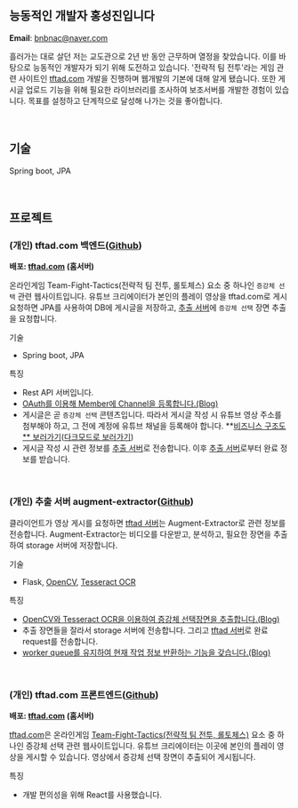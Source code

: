 <!--
**bnbnac/bnbnac** is a ✨ _special_ ✨ repository because its `README.md` (this file) appears on your GitHub profile.

Here are some ideas to get you started:

- 🔭 I’m currently working on ...
- 🌱 I’m currently learning ...
- 👯 I’m looking to collaborate on ...
- 🤔 I’m looking for help with ...
- 💬 Ask me about ...
- 📫 How to reach me: ...
- 😄 Pronouns: ...
- ⚡ Fun fact: ...
-->

## 능동적인 개발자 홍성진입니다

**Email**: bnbnac@naver.com


흘러가는 대로 살던 저는 교도관으로 2년 반 동안 근무하며 열정을 찾았습니다. 이를 바탕으로 능동적인 개발자가 되기 위해 도전하고 있습니다. '전략적 팀 전투'라는 게임 관련 사이트인 [tftad.com](https://tftad.com/) 개발을 진행하며 웹개발의 기본에 대해 알게 됐습니다. 또한 게시글 업로드 기능을 위해 필요한 라이브러리를 조사하여 보조서버를 개발한 경험이 있습니다. 목표를 설정하고 단계적으로 달성해 나가는 것을 좋아합니다.

&nbsp;
&nbsp;
&nbsp;

## 기술

Spring boot, JPA

&nbsp;
&nbsp;
&nbsp;

## 프로젝트

### (개인) tftad.com 백엔드([Github](https://github.com/bnbnac/tftad))

**배포: [tftad.com](https://tftad.com) (홈서버)**

온라인게임 Team-Fight-Tactics(전략적 팀 전투, 롤토체스) 요소 중 하나인 `증강체 선택` 관련 웹사이트입니다. 유튜브 크리에이터가 본인의 플레이 영상을 tftad.com로 게시 요청하면 JPA를 사용하여 DB에 게시글을 저장하고, [추출 서버](https://github.com/bnbnac/augment-extractor)에 `증강체 선택` 장면 추출을 요청합니다.

기술

- Spring boot, JPA

특징

- Rest API 서버입니다.
- [OAuth를 이용해 Member에 Channel을 등록합니다.(Blog)](https://velog.io/@bnbnac/Google-OAuth%EB%A5%BC-%EC%9D%B4%EC%9A%A9%ED%95%98%EC%97%AC-%EC%9C%A0%ED%8A%9C%EB%B8%8C-%EC%B1%84%EB%84%90-%EB%93%B1%EB%A1%9D%ED%95%98%EA%B8%B0)
- 게시글은 곧 `증강체 선택` 콘텐츠입니다. 따라서 게시글 작성 시 유튜브 영상 주소를 첨부해야 하고, 그 전에 계정에 유튜브 채널을 등록해야 합니다. **[비즈니스 구조도** 보러가기](https://drive.google.com/file/d/10TQxXs86JlJcG9l03tJL9e7Imm5rXgAT/view?usp=drive_link)([다크모드로 보러가기](https://drive.google.com/file/d/1l3K2C0_6eXKJbfeXUAosnXFnEVY0pFtR/view?usp=drive_link))
- 게시글 작성 시 관련 정보를 [추출 서버](https://github.com/bnbnac/augment-extractor)로 전송합니다. 이후 [추출 서버](https://github.com/bnbnac/augment-extractor)로부터 완료 정보를 받습니다.

&nbsp;
&nbsp;
&nbsp;
### (개인) 추출 서버 augment-extractor([Github](https://github.com/bnbnac/augment-extractor))

클라이언트가 영상 게시를 요청하면 [tftad 서버](https://github.com/bnbnac/tftad)는 Augment-Extractor로 관련 정보를 전송합니다. Augment-Extractor는 비디오를 다운받고, 분석하고, 필요한 장면을 추출하여 storage 서버에 저장합니다.

기술

- Flask, [OpenCV](https://github.com/opencv/opencv), [Tesseract OCR](https://github.com/tesseract-ocr/tesseract)

특징

- [OpenCV와 Tesseract OCR을 이용하여 증강체 선택장면을 추출합니다.(Blog)](https://velog.io/@bnbnac/OpenCV%EC%99%80-Tesseract-OCR%EC%9D%84-%EC%9D%B4%EC%9A%A9%ED%95%98%EC%97%AC-%EC%A6%9D%EA%B0%95%EC%B2%B4-%EC%84%A0%ED%83%9D%EC%9E%A5%EB%A9%B4-%EC%B6%94%EC%B6%9C%ED%95%98%EA%B8%B0)
- 추출 장면들을 잘라서 storage 서버에 전송합니다. 그리고 [tftad 서버](https://github.com/bnbnac/tftad)로 완료 request를 전송합니다.
- [worker queue를 유지하여 현재 작업 정보 반환하는 기능을 갖습니다.(Blog)](https://velog.io/@bnbnac/worker-queue%EB%A5%BC-%EC%9C%A0%EC%A7%80%ED%95%98%EC%97%AC-%ED%98%84%EC%9E%AC-%EC%9E%91%EC%97%85-%EC%A0%95%EB%B3%B4-%EB%B0%98%ED%99%98%ED%95%98%EA%B8%B0)

&nbsp;
&nbsp;
&nbsp;
### (개인) tftad.com 프론트엔드([Github](https://github.com/bnbnac/tftad-web))

**배포: [tftad.com](https://tftad.com) (홈서버)**

[tftad.com](https://tftad.com/)은 온라인게임 [Team-Fight-Tactics(전략적 팀 전투, 롤토체스)](https://teamfighttactics.leagueoflegends.com/) 요소 중 하나인 증강체 선택 관련 웹사이트입니다. 유튜브 크리에이터는 이곳에 본인의 플레이 영상을 게시할 수 있습니다. 영상에서 증강체 선택 장면이 추출되어 게시됩니다.

특징

- 개발 편의성을 위해 React를 사용했습니다.

